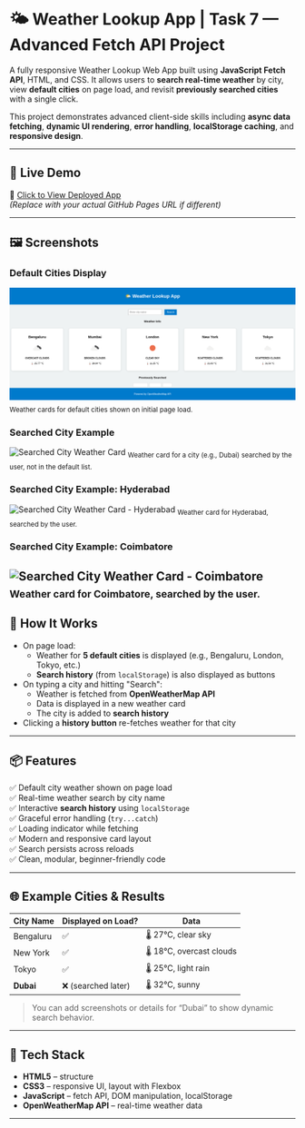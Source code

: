 # 🌤️ Weather Lookup App | Task 7 — Advanced Fetch API Project

A fully responsive Weather Lookup Web App built using **JavaScript Fetch API**, HTML, and CSS. It allows users to **search real-time weather** by city, view **default cities** on page load, and revisit **previously searched cities** with a single click.

This project demonstrates advanced client-side skills including **async data fetching**, **dynamic UI rendering**, **error handling**, **localStorage caching**, and **responsive design**.

---

## 🚀 Live Demo

🔗 [Click to View Deployed App](https://7chethan007.github.io/Task-7-WeatherApp/)  
_(Replace with your actual GitHub Pages URL if different)_

---

## 🖼️ Screenshots

### Default Cities Display

![Default Cities Weather Cards](assets/default-cities.png)
<sub>Weather cards for default cities shown on initial page load.</sub>

### Searched City Example

![Searched City Weather Card](assets/searched-city.png)
<sub>Weather card for a city (e.g., Dubai) searched by the user, not in the default list.</sub>
### Searched City Example: Hyderabad

![Searched City Weather Card - Hyderabad](assets/searched-hyderabad.png)
<sub>Weather card for Hyderabad, searched by the user.</sub>

### Searched City Example: Coimbatore

![Searched City Weather Card - Coimbatore](assets/searched-coimbatore.png)
<sub>Weather card for Coimbatore, searched by the user.</sub>
---

## 🧠 How It Works

- On page load:
    - Weather for **5 default cities** is displayed (e.g., Bengaluru, London, Tokyo, etc.)
    - **Search history** (from `localStorage`) is also displayed as buttons
- On typing a city and hitting "Search":
    - Weather is fetched from **OpenWeatherMap API**
    - Data is displayed in a new weather card
    - The city is added to **search history**
- Clicking a **history button** re-fetches weather for that city

---

## 📦 Features

✅ Default city weather shown on page load  
✅ Real-time weather search by city name  
✅ Interactive **search history** using `localStorage`  
✅ Graceful error handling (`try...catch`)  
✅ Loading indicator while fetching  
✅ Modern and responsive card layout  
✅ Search persists across reloads  
✅ Clean, modular, beginner-friendly code

---

## 🌐 Example Cities & Results

| City Name    | Displayed on Load? | Data |
|--------------|--------------------|------|
| Bengaluru    | ✅                 | 🌡️ 27°C, clear sky |
| New York     | ✅                 | 🌡️ 18°C, overcast clouds |
| Tokyo        | ✅                 | 🌡️ 25°C, light rain |
| **Dubai**    | ❌ (searched later) | 🌡️ 32°C, sunny |

> You can add screenshots or details for “Dubai” to show dynamic search behavior.

---

## 🧰 Tech Stack

- **HTML5** – structure
- **CSS3** – responsive UI, layout with Flexbox
- **JavaScript** – fetch API, DOM manipulation, localStorage
- **OpenWeatherMap API** – real-time weather data

---
